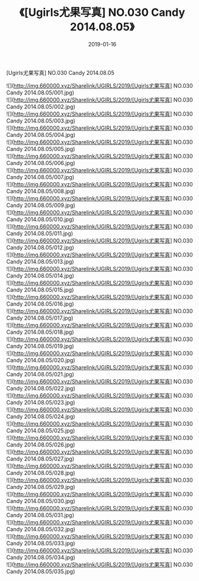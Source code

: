 ﻿---
layout: post
title:  《[Ugirls尤果写真] NO.030 Candy 2014.08.05》
date:   2019-01-16
img: http://img.660000.xyz/Sharelink/UGIRLS/2019/[Ugirls尤果写真] NO.030 Candy 2014.08.05/000.jpg
categories: [美女, 清纯, 唯美]
---

[Ugirls尤果写真] NO.030 Candy 2014.08.05

 ![](http://img.660000.xyz/Sharelink/UGIRLS/2019/[Ugirls尤果写真] NO.030 Candy 2014.08.05/001.jpg) <br>![](http://img.660000.xyz/Sharelink/UGIRLS/2019/[Ugirls尤果写真] NO.030 Candy 2014.08.05/002.jpg) <br>![](http://img.660000.xyz/Sharelink/UGIRLS/2019/[Ugirls尤果写真] NO.030 Candy 2014.08.05/003.jpg) <br>![](http://img.660000.xyz/Sharelink/UGIRLS/2019/[Ugirls尤果写真] NO.030 Candy 2014.08.05/004.jpg) <br>![](http://img.660000.xyz/Sharelink/UGIRLS/2019/[Ugirls尤果写真] NO.030 Candy 2014.08.05/005.jpg) <br>![](http://img.660000.xyz/Sharelink/UGIRLS/2019/[Ugirls尤果写真] NO.030 Candy 2014.08.05/006.jpg) <br>![](http://img.660000.xyz/Sharelink/UGIRLS/2019/[Ugirls尤果写真] NO.030 Candy 2014.08.05/007.jpg) <br>![](http://img.660000.xyz/Sharelink/UGIRLS/2019/[Ugirls尤果写真] NO.030 Candy 2014.08.05/008.jpg) <br>![](http://img.660000.xyz/Sharelink/UGIRLS/2019/[Ugirls尤果写真] NO.030 Candy 2014.08.05/009.jpg) <br>![](http://img.660000.xyz/Sharelink/UGIRLS/2019/[Ugirls尤果写真] NO.030 Candy 2014.08.05/010.jpg) <br>![](http://img.660000.xyz/Sharelink/UGIRLS/2019/[Ugirls尤果写真] NO.030 Candy 2014.08.05/011.jpg) <br>![](http://img.660000.xyz/Sharelink/UGIRLS/2019/[Ugirls尤果写真] NO.030 Candy 2014.08.05/012.jpg) <br>![](http://img.660000.xyz/Sharelink/UGIRLS/2019/[Ugirls尤果写真] NO.030 Candy 2014.08.05/013.jpg) <br>![](http://img.660000.xyz/Sharelink/UGIRLS/2019/[Ugirls尤果写真] NO.030 Candy 2014.08.05/014.jpg) <br>![](http://img.660000.xyz/Sharelink/UGIRLS/2019/[Ugirls尤果写真] NO.030 Candy 2014.08.05/015.jpg) <br>![](http://img.660000.xyz/Sharelink/UGIRLS/2019/[Ugirls尤果写真] NO.030 Candy 2014.08.05/016.jpg) <br>![](http://img.660000.xyz/Sharelink/UGIRLS/2019/[Ugirls尤果写真] NO.030 Candy 2014.08.05/017.jpg) <br>![](http://img.660000.xyz/Sharelink/UGIRLS/2019/[Ugirls尤果写真] NO.030 Candy 2014.08.05/018.jpg) <br>![](http://img.660000.xyz/Sharelink/UGIRLS/2019/[Ugirls尤果写真] NO.030 Candy 2014.08.05/019.jpg) <br>![](http://img.660000.xyz/Sharelink/UGIRLS/2019/[Ugirls尤果写真] NO.030 Candy 2014.08.05/020.jpg) <br>![](http://img.660000.xyz/Sharelink/UGIRLS/2019/[Ugirls尤果写真] NO.030 Candy 2014.08.05/021.jpg) <br>![](http://img.660000.xyz/Sharelink/UGIRLS/2019/[Ugirls尤果写真] NO.030 Candy 2014.08.05/022.jpg) <br>![](http://img.660000.xyz/Sharelink/UGIRLS/2019/[Ugirls尤果写真] NO.030 Candy 2014.08.05/023.jpg) <br>![](http://img.660000.xyz/Sharelink/UGIRLS/2019/[Ugirls尤果写真] NO.030 Candy 2014.08.05/024.jpg) <br>![](http://img.660000.xyz/Sharelink/UGIRLS/2019/[Ugirls尤果写真] NO.030 Candy 2014.08.05/025.jpg) <br>![](http://img.660000.xyz/Sharelink/UGIRLS/2019/[Ugirls尤果写真] NO.030 Candy 2014.08.05/026.jpg) <br>![](http://img.660000.xyz/Sharelink/UGIRLS/2019/[Ugirls尤果写真] NO.030 Candy 2014.08.05/027.jpg) <br>![](http://img.660000.xyz/Sharelink/UGIRLS/2019/[Ugirls尤果写真] NO.030 Candy 2014.08.05/028.jpg) <br>![](http://img.660000.xyz/Sharelink/UGIRLS/2019/[Ugirls尤果写真] NO.030 Candy 2014.08.05/029.jpg) <br>![](http://img.660000.xyz/Sharelink/UGIRLS/2019/[Ugirls尤果写真] NO.030 Candy 2014.08.05/030.jpg) <br>![](http://img.660000.xyz/Sharelink/UGIRLS/2019/[Ugirls尤果写真] NO.030 Candy 2014.08.05/031.jpg) <br>![](http://img.660000.xyz/Sharelink/UGIRLS/2019/[Ugirls尤果写真] NO.030 Candy 2014.08.05/032.jpg) <br>![](http://img.660000.xyz/Sharelink/UGIRLS/2019/[Ugirls尤果写真] NO.030 Candy 2014.08.05/033.jpg) <br>![](http://img.660000.xyz/Sharelink/UGIRLS/2019/[Ugirls尤果写真] NO.030 Candy 2014.08.05/034.jpg) <br>![](http://img.660000.xyz/Sharelink/UGIRLS/2019/[Ugirls尤果写真] NO.030 Candy 2014.08.05/035.jpg) <br>